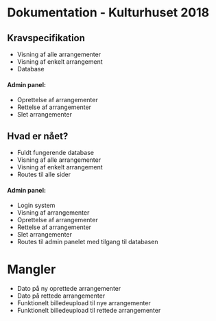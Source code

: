 # Dokumentation - Kulturhuset 2018

## Kravspecifikation
* Visning af alle arrangementer
* Visning af enkelt arrangement
* Database

#### Admin panel:
* Oprettelse af arrangementer
* Rettelse af arrangementer
* Slet arrangementer

## Hvad er nået?

* Fuldt fungerende database
* Visning af alle arrangementer
* Visning af enkelt arrangement
* Routes til alle sider

#### Admin panel:
* Login system
* Visning af arrangementer
* Oprettelse af arrangementer
* Rettelse af arrangementer
* Slet arrangementer
* Routes til admin panelet med tilgang til databasen

# Mangler
* Dato på ny oprettede arrangementer
* Dato på rettede arrangementer
* Funktionelt billedeupload til nye arrangementer
* Funktionelt billedeupload til rettede arrangementer